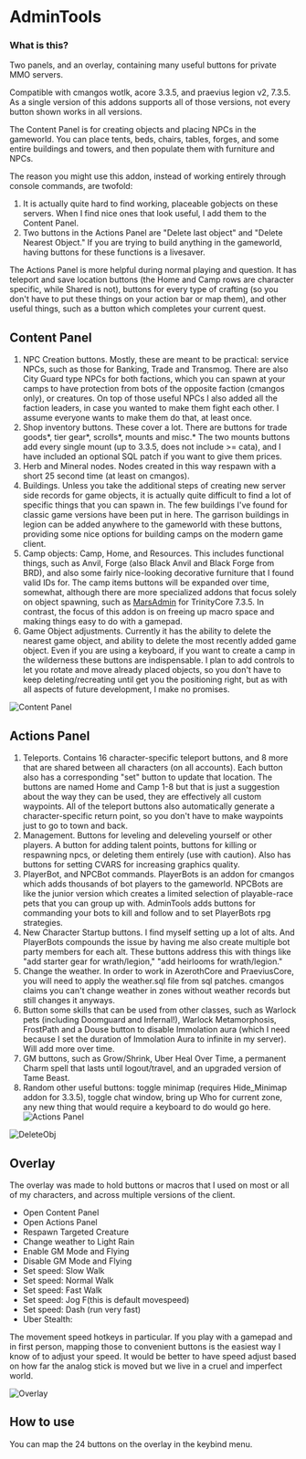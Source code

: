 
# AdminTools

### What is this?
Two panels, and an overlay, containing many useful buttons for private MMO servers.

Compatible with cmangos wotlk, acore 3.3.5, and praevius legion v2, 7.3.5. As a single version of this addons supports all of those versions, not every button shown works in all versions.

The Content Panel is for creating objects and placing NPCs in the gameworld. You can place tents, beds, chairs, tables, forges, and some entire buildings and towers, and then populate them with furniture and NPCs. 

The reason you might use this addon, instead of working entirely through console commands, are twofold:

1. It is actually quite hard to find working, placeable gobjects on these servers. When I find nice ones that look useful, I add them to the Content Panel. 
2. Two buttons in the Actions Panel are "Delete last object" and "Delete Nearest Object." If you are trying to build anything in the gameworld, having buttons for these functions is a livesaver.

The Actions Panel is more helpful during normal playing and question. It has teleport and save location buttons (the Home and Camp rows are character specific, while Shared is not), buttons for every type of crafting (so you don't have to put these things on your action bar or map them), and other useful things, such as a button which completes your current quest. 



## Content Panel
1. NPC Creation buttons.  Mostly, these are meant to be practical: service NPCs, such as those for Banking, Trade and Transmog. There are also City Guard type NPCs for both factions, which you can spawn at your camps to have protection from bots of the opposite faction (cmangos only), or creatures. On top of those useful NPCs I also added all the faction leaders, in case you wanted to make them fight each other. I assume everyone wants to make them do that, at least once.
2. Shop inventory buttons. These cover a lot. There are buttons for trade goods*, tier gear*, scrolls*, mounts and misc.* The two mounts buttons add every single mount  (up to 3.3.5, does not include >= cata), and I have included an optional SQL patch if you want to give them prices.
3. Herb and Mineral nodes. Nodes created in this way respawn with a short 25 second time (at least on cmangos). 
4. Buildings. Unless you take the additional steps of creating new server side records for game objects, it is actually quite difficult to find a lot of specific things that you can spawn in. The few buildings I've found for classic game versions have been put in here. The garrison buildings in legion can be added anywhere to the gameworld with these buttons, providing some nice options for building camps on the modern game client.
5. Camp objects: Camp, Home, and Resources. This includes functional things, such as Anvil, Forge (also Black Anvil and Black Forge from BRD), and also some fairly nice-looking decorative furniture that I found valid IDs for. The camp items buttons will be expanded over time, somewhat, although there are more specialized addons that focus solely on object spawning, such as [MarsAdmin](https://github.com/sezeryldz/MarsAdmin) for TrinityCore 7.3.5. In contrast, the focus of this addon is on freeing up macro space and making things easy to do with a gamepad. 
6. Game Object adjustments. Currently it has the ability to delete the nearest game object, and ability to delete the most recently added game object. Even if you are using a keyboard, if you want to create a camp in the wilderness these buttons are indispensable. I plan to add controls to let you rotate and move already placed objects, so you don't have to keep deleting/recreating until get you the positioning right, but as with all aspects of future development, I make no promises. 


![Content Panel](https://i.imgur.com/hAm9lKb.jpg)


## Actions Panel
1. Teleports. Contains 16 character-specific teleport buttons, and 8 more that are shared between all characters (on all accounts). Each button also has a corresponding "set" button to update that location. The buttons are named Home and Camp 1-8 but that is just a suggestion about the way they can be used, they are effectively all custom waypoints. All of the teleport buttons also automatically generate a character-specific return point, so you don't have to make waypoints just to go to town and back.
2. Management. Buttons for leveling and deleveling yourself or other players. A button for adding talent points, buttons for killing or respawning npcs, or deleting them entirely (use with caution). Also has buttons for setting CVARS for increasing graphics quality.
3. PlayerBot, and NPCBot commands. PlayerBots is an addon for cmangos which adds thousands of bot players to the gameworld. NPCBots are like the junior version which creates a limited selection of playable-race pets that you can group up with. AdminTools adds buttons for commanding your bots to kill and follow and to set PlayerBots rpg strategies.
4. New Character Startup buttons. I find myself setting up a lot of alts. And PlayerBots compounds the issue by having me also create multiple bot party members for each alt. These buttons address this with things like "add starter gear for wrath/legion," "add heirlooms for wrath/legion."
5. Change the weather. In order to work in AzerothCore and PraeviusCore, you will need to apply the weather.sql file from sql patches. cmangos claims you can't change weather in zones without weather records but still changes it anyways.
6. Button some skills that can be used from other classes, such as Warlock pets (including Doomguard and Infernal!), Warlock Metamorphosis, FrostPath and a Douse button to disable Immolation aura (which I need because I set the duration of Immolation Aura to infinite in my server). Will add more over time.
7. GM buttons, such as Grow/Shrink, Uber Heal Over Time, a permanent Charm spell that lasts until logout/travel, and an upgraded version of Tame Beast.
8. Random other useful buttons: toggle minimap (requires Hide_Minimap addon for 3.3.5), toggle chat window, bring up Who for current zone, any new thing that would require a keyboard to do would go here.
![Actions Panel](https://i.imgur.com/gNVbxyo.jpg)

![DeleteObj](https://i.imgur.com/ZhhDLh2.png)


## Overlay
The overlay was made to hold buttons or macros that I used on most or all of my characters, and across multiple versions of the client.

* Open Content Panel
* Open Actions Panel
* Respawn Targeted Creature
* Change weather to Light Rain
* Enable GM Mode and Flying
* Disable GM Mode and Flying
* Set speed: Slow Walk
* Set speed: Normal Walk
* Set speed: Fast Walk
* Set speed: Jog F(this is default movespeed)
* Set speed: Dash (run very fast)
* Uber Stealth: 

The movement speed hotkeys in particular. If you play with a gamepad and in first person, mapping those to convenient buttons is the easiest way I know of to adjust your speed. It would be better to have speed adjust based on how far the analog stick is moved but we live in a cruel and imperfect world.

![Overlay](https://i.imgur.com/jjO8pBQ.png)


## How to use
You can map the 24 buttons on the overlay in the keybind menu. 



